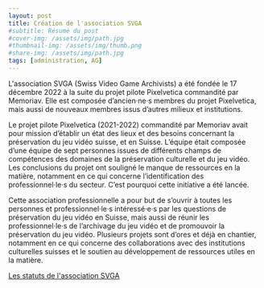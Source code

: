 ```yaml
---
layout: post
title: Création de l'association SVGA
#subtitle: Résumé du post
#cover-img: /assets/img/path.jpg
#thumbnail-img: /assets/img/thumb.png
#share-img: /assets/img/path.jpg
tags: [administration, AG]
---
```


L'association SVGA (Swiss Video Game Archivists) a été fondée le 17 décembre 2022 à la suite du projet pilote Pixelvetica commandité par Memoriav. Elle est composée d’ancien·ne·s membres du projet Pixelvetica, mais aussi de nouveaux membres issus d’autres milieux et institutions.

Le projet pilote Pixelvetica (2021-2022) commandité par Memoriav avait pour mission d’établir un état des lieux et des besoins concernant la préservation du jeu vidéo suisse, et en Suisse. L’équipe était composée d’une équipe de sept personnes issues de différents champs de compétences des domaines de la préservation culturelle et du jeu vidéo. Les conclusions du projet ont souligné le manque de ressources en la matière, notamment en ce qui concerne l’identification des professionnel·le·s du secteur. C’est pourquoi cette initiative a été lancée.

Cette association professionnelle a pour but de s’ouvrir à toutes les personnes et professionnel·le·s intéressé·e·s par les questions de préservation du jeu vidéo en Suisse, mais aussi de réunir les professionnel·le·s de l’archivage du jeu vidéo et de promouvoir la préservation du jeu vidéo. Plusieurs projets sont d’ores et déjà en chantier, notamment en ce qui concerne des collaborations avec des institutions culturelles suisses et le soutien au développement de ressources utiles en la matière.

[Les statuts de l'association SVGA](../statuts/)
